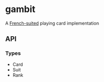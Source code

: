 # gambit

A [French-suited](https://en.wikipedia.org/wiki/French-suited_playing_cards) playing card implementation

## API

### Types

- Card
- Suit
- Rank

